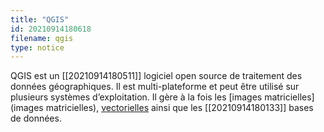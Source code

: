```yaml
---
title: "QGIS"
id: 20210914180618
filename: qgis
type: notice
---
```


QGIS est un [[20210914180511]] logiciel open source de traitement des données géographiques. Il est multi-plateforme et peut être utilisé sur plusieurs systèmes d’exploitation. 
Il gère à la fois les [images matricielles](images matricielles), [vectorielles](vectorielles) ainsi que les [[20210914180133]] bases de données.

